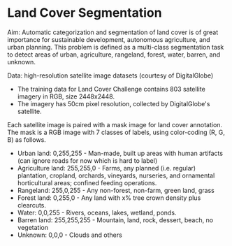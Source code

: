 # Land Cover Segmentation

Aim: Automatic categorization and segmentation of land cover is of great importance for sustainable development, autonomous agriculture, and urban planning. This problem is defined as a multi-class segmentation task to detect areas of urban, agriculture, rangeland, forest, water, barren, and unknown.

Data: high-resolution satellite image datasets (courtesy of DigitalGlobe)
- The training data for Land Cover Challenge contains 803 satellite imagery in RGB, size 2448x2448.
-  The imagery has 50cm pixel resolution, collected by DigitalGlobe's satellite.

Each satellite image is paired with a mask image for land cover annotation. The mask is a RGB image with 7 classes of labels, using color-coding (R, G, B) as follows.
- Urban land: 0,255,255 - Man-made, built up areas with human artifacts (can ignore roads for now which is hard to label)
- Agriculture land: 255,255,0 - Farms, any planned (i.e. regular) plantation, cropland, orchards, vineyards, nurseries, and ornamental horticultural areas; confined feeding operations.
- Rangeland: 255,0,255 - Any non-forest, non-farm, green land, grass
- Forest land: 0,255,0 - Any land with x% tree crown density plus clearcuts.
- Water: 0,0,255 - Rivers, oceans, lakes, wetland, ponds.
- Barren land: 255,255,255 - Mountain, land, rock, dessert, beach, no vegetation
- Unknown: 0,0,0 - Clouds and others
